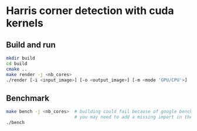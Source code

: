 # Harris corner detection with cuda kernels

## Build and run

```bash
mkdir build
cd build
cmake ..
make render -j <nb_cores>
./render [-i <input_image>] [-o <output_image>] [-m <mode 'GPU/CPU'>]
```

## Benchmark

```bash
make bench -j <nb_cores>  # building could fail because of google benchmark library 
                          # you may need to add a missing import in the built files
./bench
```
